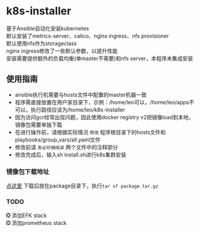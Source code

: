 # k8s-installer

基于Ansible自动化安装kubernetes  
默认安装了metrics-server、calico、nginx ingress、nfs provisioner  
默认使用nfs作为storageclass  
nginx ingress修改了一些默认参数，以提升性能  
安装需要提供额外的负载均衡(单master不需要)和nfs server，本程序未集成安装

## 使用指南

* ansible执行机需要与hosts文件中配置的master机器一致
* 程序需直接放置在用户家目录下，示例：/home/leo可以，/home/leo/apps不可以，执行路径应该为/home/leo/k8s-installer
* 因为访问gcr经常出现问题，因此使用docker registry v2把镜像load到本地，镜像包需要单独下载
* 在进行操作前，请根据实际情况 `修改` 程序根目录下的hosts文件和playbooks/group_vars/all.yaml文件
* 修改前请 `务必仔细阅读` 两个文件中的注释部分
* 修改完成后，输入sh install.sh进行k8s集群安装

### 镜像包下载地址

[点这里](https://share.weiyun.com/f4KcnWtl)
下载后放在package目录下，执行`tar xf package.tar.gz`

### TODO

&#x274E; 添加EFK stack  
&#x274E; 添加prometheus stack  

